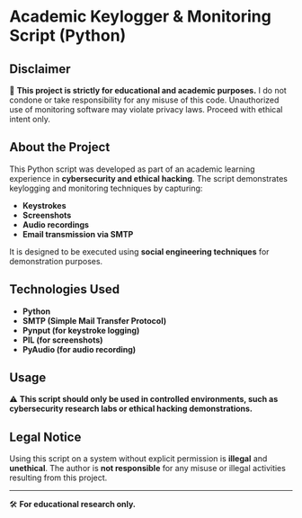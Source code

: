 # Academic Keylogger & Monitoring Script (Python)

## Disclaimer  
🚨 **This project is strictly for educational and academic purposes.** I do not condone or take responsibility for any misuse of this code. Unauthorized use of monitoring software may violate privacy laws. Proceed with ethical intent only.

## About the Project  
This Python script was developed as part of an academic learning experience in **cybersecurity and ethical hacking**. The script demonstrates keylogging and monitoring techniques by capturing:  
- **Keystrokes**  
- **Screenshots**  
- **Audio recordings**  
- **Email transmission via SMTP**  

It is designed to be executed using **social engineering techniques** for demonstration purposes.

## Technologies Used  
- **Python**  
- **SMTP (Simple Mail Transfer Protocol)**  
- **Pynput (for keystroke logging)**  
- **PIL (for screenshots)**  
- **PyAudio (for audio recording)**  

## Usage  
⚠️ **This script should only be used in controlled environments, such as cybersecurity research labs or ethical hacking demonstrations.**  

## Legal Notice  
Using this script on a system without explicit permission is **illegal** and **unethical**. The author is **not responsible** for any misuse or illegal activities resulting from this project.

---
🛠 **For educational research only.**

